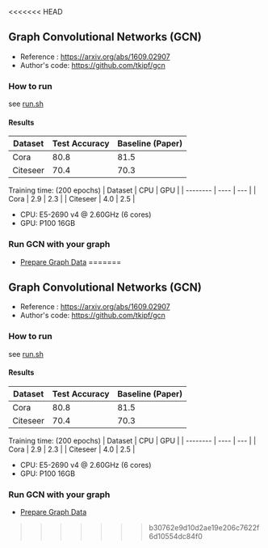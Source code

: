 <<<<<<< HEAD
## Graph Convolutional Networks (GCN)
- Reference : https://arxiv.org/abs/1609.02907
- Author's code: https://github.com/tkipf/gcn

### How to run
see [run.sh](./run.sh)


#### Results

| Dataset  | Test Accuracy | Baseline (Paper) |
| -------- | ------------- | ---------------- |
| Cora     | 80.8          | 81.5             |
| Citeseer | 70.4          | 70.3             |


Training time: (200 epochs)
| Dataset  | CPU  | GPU |
| -------- | ---- | --- |
| Cora     | 2.9  | 2.3 |
| Citeseer | 4.0  | 2.5 |

* CPU: E5-2690 v4 @ 2.60GHz (6 cores)
* GPU: P100 16GB

### Run GCN with your graph
* [Prepare Graph Data](../../../docs/advanced/data_spec.md)
=======
## Graph Convolutional Networks (GCN)
- Reference : https://arxiv.org/abs/1609.02907
- Author's code: https://github.com/tkipf/gcn

### How to run
see [run.sh](./run.sh)


#### Results

| Dataset  | Test Accuracy | Baseline (Paper) |
| -------- | ------------- | ---------------- |
| Cora     | 80.8          | 81.5             |
| Citeseer | 70.4          | 70.3             |


Training time: (200 epochs)
| Dataset  | CPU  | GPU |
| -------- | ---- | --- |
| Cora     | 2.9  | 2.3 |
| Citeseer | 4.0  | 2.5 |

* CPU: E5-2690 v4 @ 2.60GHz (6 cores)
* GPU: P100 16GB

### Run GCN with your graph
* [Prepare Graph Data](../../../docs/graph_engine/data_spec.rst)
>>>>>>> b30762e9d10d2ae19e206c7622f6d10554dc84f0
